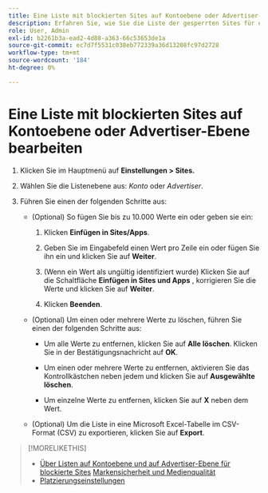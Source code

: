 ```yaml
---
title: Eine Liste mit blockierten Sites auf Kontoebene oder Advertiser-Ebene bearbeiten
description: Erfahren Sie, wie Sie die Liste der gesperrten Sites für ein Konto oder einen Advertiser verwalten.
role: User, Admin
exl-id: b2261b3a-ead2-4d88-a363-66c53653de1a
source-git-commit: ec7d7f5531c038eb772339a36d13208fc97d2728
workflow-type: tm+mt
source-wordcount: '184'
ht-degree: 0%

---
```


# Eine Liste mit blockierten Sites auf Kontoebene oder Advertiser-Ebene bearbeiten

1. Klicken Sie im Hauptmenü auf **Einstellungen > Sites.**

1. Wählen Sie die Listenebene aus: *Konto* oder *Advertiser*.

1. Führen Sie einen der folgenden Schritte aus:

   * (Optional) So fügen Sie bis zu 10.000 Werte ein oder geben sie ein:

      1. Klicken **Einfügen in Sites/Apps**.

      1. Geben Sie im Eingabefeld einen Wert pro Zeile ein oder fügen Sie ihn ein und klicken Sie auf **Weiter**.

      1. (Wenn ein Wert als ungültig identifiziert wurde) Klicken Sie auf die Schaltfläche **Einfügen in Sites und Apps** , korrigieren Sie die Werte und klicken Sie auf **Weiter**.

      1. Klicken **Beenden**.

   * (Optional) Um einen oder mehrere Werte zu löschen, führen Sie einen der folgenden Schritte aus:

      * Um alle Werte zu entfernen, klicken Sie auf **Alle löschen**. Klicken Sie in der Bestätigungsnachricht auf **OK**.

      * Um einen oder mehrere Werte zu entfernen, aktivieren Sie das Kontrollkästchen neben jedem und klicken Sie auf **Ausgewählte löschen**.

      * Um einzelne Werte zu entfernen, klicken Sie auf **X** neben dem Wert.

   * (Optional) Um die Liste in eine Microsoft Excel-Tabelle im CSV-Format (CSV) zu exportieren, klicken Sie auf **Export**.

>[!MORELIKETHIS]
>
>* [Über Listen auf Kontoebene und auf Advertiser-Ebene für blockierte Sites](/help/dsp/admin/blocked-sites-list-about.md)
> [Markensicherheit und Medienqualität](/help/dsp/introduction/features/brand-safety-media-quality.md)
>* [Platzierungseinstellungen](/help/dsp/campaign-management/placements/placement-settings.md)
